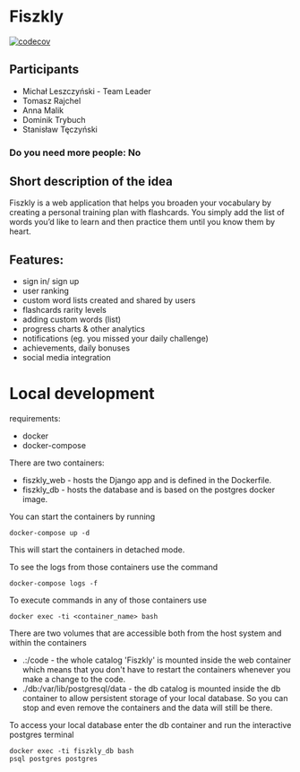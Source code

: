 # Fiszkly

[![codecov](https://codecov.io/gh/MichalLeszczynski-WFiIS/Fiszkly/branch/master/graph/badge.svg)](https://codecov.io/gh/MichalLeszczynski-WFiIS/Fiszkly)

## Participants 
 - Michał Leszczyński - Team Leader
 - Tomasz Rajchel
 - Anna Malik
 - Dominik Trybuch
 - Stanisław Tęczyński

### Do you need more people: No

## Short description of the idea

Fiszkly is a web application that helps you broaden your vocabulary by creating a personal training plan with flashcards.
You simply add the list of words you’d like to learn and then practice them until you know them by heart.

## Features:
- sign in/ sign up
- user ranking
- custom word lists created and shared by users
- flashcards rarity levels
- adding custom words (list)
- progress charts & other analytics
- notifications (eg. you missed your daily challenge)
- achievements, daily bonuses
- social media integration

# Local development
requirements:
* docker
* docker-compose

There are two containers:
* fiszkly_web - hosts the Django app and is defined in the Dockerfile.
* fiszkly_db - hosts the database and is based on the postgres docker image.

You can start the containers by running
```
docker-compose up -d
```
This will start the containers in detached mode.

To see the logs from those containers use the command
```
docker-compose logs -f
```

To execute commands in any of those containers use
```
docker exec -ti <container_name> bash
```

There are two volumes that are accessible both from the host system and within the containers
* .:/code - the whole catalog 'Fiszkly' is mounted inside the web container which means that you don't have to restart the containers whenever you make a change to the code.
* ./db:/var/lib/postgresql/data - the db catalog is mounted inside the db container to allow persistent storage of your local database. So you can stop and even remove the containers and the data will still be there.


To access your local database enter the db container and run the interactive postgres terminal
```
docker exec -ti fiszkly_db bash
psql postgres postgres
```
